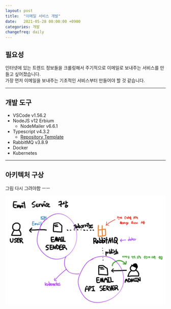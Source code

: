 ```yaml
---
layout: post
title:  "이메일 서비스 개발"
date:   2021-05-28 00:00:00 +0900
categories: 개발
changefreq: daily
---
```


## 필요성

인터넷에 있는 트렌드 정보들을 크롤링해서 주기적으로 이메일로 보내주는 서비스를 만들고 싶어졌습니다.  
가장 먼저 이메일을 보내주는 기초적인 서비스부터 만들어야 할 것 같습니다.

-----

## 개발 도구

* VSCode v1.56.2
* NodeJS v12 Erbium
  * NodeMailer v6.6.1
* Typescript v4.3.2
  * [Repository Template](https://github.com/rhea-so/Typescript)
* RabbitMQ v3.8.9
* Docker
* Kubernetes

-----

## 아키텍처 구상

그림 다시 그려야함 ㅡㅡ

![구상 1](/images/email-service-구상-1.png)
